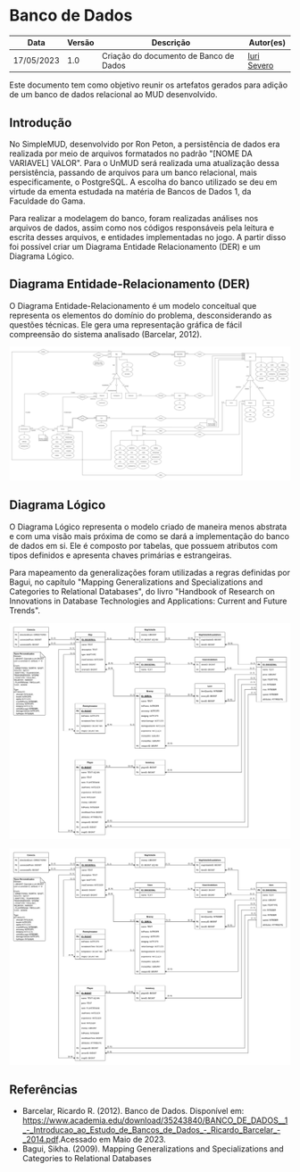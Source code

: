 # Banco de Dados

|  **Data**  | **Versão** | **Descrição** | **Autor(es)** |
| ---------- | ---------- | ------------- | ------------- |
| 17/05/2023 |  1.0   | Criação do documento de Banco de Dados | [Iuri Severo](https://github.com/iurisevero) |

Este documento tem como objetivo reunir os artefatos gerados para adição de um banco de dados relacional ao MUD desenvolvido.

## Introdução

No SimpleMUD, desenvolvido por Ron Peton, a persistência de dados era realizada por meio de arquivos formatados no padrão "[NOME DA VARIAVEL] VALOR". Para o UnMUD será realizada uma atualização dessa persistência, passando de arquivos para um banco relacional, mais especificamente, o PostgreSQL. A escolha do banco utilizado se deu em virtude da ementa estudada na matéria de Bancos de Dados 1, da Faculdade do Gama.

Para realizar a modelagem do banco, foram realizadas análises nos arquivos de dados, assim como nos códigos responsáveis pela leitura e escrita desses arquivos, e entidades implementadas no jogo. A partir disso foi possível criar um Diagrama Entidade Relacionamento (DER) e um Diagrama Lógico.

## Diagrama Entidade-Relacionamento (DER)

O Diagrama Entidade-Relacionamento é um modelo conceitual que representa os elementos do domínio do problema, desconsiderando as questões técnicas. Ele gera uma representação gráfica de fácil compreensão do sistema analisado (Barcelar, 2012).

![Diagrama Entidade-Relacionamento](Images/database/DER.png)

## Diagrama Lógico

O Diagrama Lógico representa o modelo criado de maneira menos abstrata e com uma visão mais próxima de como se dará a implementação do banco de dados em si. Ele é composto por tabelas, que possuem atributos com tipos definidos e apresenta chaves primárias e estrangeiras.

Para mapeamento da generalizações foram utilizadas a regras definidas por Bagui, no capítulo "Mapping Generalizations and Specializations and Categories to Relational Databases", do livro "Handbook of Research on Innovations in Database Technologies and Applications: Current and Future Trends".

![Diagrama Lógico](Images/database/DL.png)

![Diagrama Lógico para PostgreSQL](Images/database/DLPostgreSQL.png)

## Referências
* Barcelar, Ricardo R. (2012). Banco de Dados. Disponível em: <https://www.academia.edu/download/35243840/BANCO_DE_DADOS__1_-_Introducao_ao_Estudo_de_Bancos_de_Dados_-_Ricardo_Barcelar_-_2014.pdf>.Acessado em Maio de 2023.
* Bagui, Sikha. (2009). Mapping Generalizations and Specializations and Categories to Relational Databases